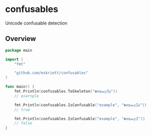 # confusables

Unicode confusable detection

## Overview

```go
package main

import (
	"fmt"

	"github.com/eskriett/confusables"
)

func main() {
	fmt.Println(confusables.ToSkeleton("𝐞х⍺𝓂𝕡Іꬲ"))
	// exarnple

	fmt.Println(confusables.IsConfusable("example", "𝐞х⍺𝓂𝕡Іꬲ"))
	// true

	fmt.Println(confusables.IsConfusable("example", "𝐞х⍺𝓂𝕡І"))
	// false
}
```
